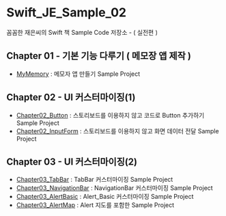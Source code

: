 # Swift_JE_Sample_02
꼼꼼한 재은씨의 Swift 책 Sample Code 저장소 - ( 실전편 )

## Chapter 01 - 기본 기능 다루기 ( 메모장 앱 제작 ) 
- [MyMemory](https://github.com/hkdong0694/Swift_JE_Sample_02/tree/master/MyMemory_01/MyMemory_01) : 메모자 앱 만들기 Sample Project

## Chapter 02 - UI 커스터마이징(1)
- [Chapter02_Button](https://github.com/hkdong0694/Swift_JE_Sample_02/tree/master/Chapter02_Button/Chapter02_Button) : 스토리보드를 이용하지 않고 코드로 Button 추가하기 Sample Project
- [Chapter02_InputForm](https://github.com/hkdong0694/Swift_JE_Sample_02/tree/master/Chapter02_InputForm/Chapter02_InputForm) : 스토리보드를 이용하지 않고 화면 데이터 전달 Sample Project

## Chapter 03 - UI 커스터마이징(2)
- [Chapter03_TabBar](https://github.com/hkdong0694/Swift_JE_Sample_02/tree/master/Chapter03_TabBar/Chapter03_TabBar) : TabBar 커스터마이징 Sample Project
- [Chapter03_NavigationBar](https://github.com/hkdong0694/Swift_JE_Sample_02/tree/master/Chapter03_NavigationBar/Chapter03_NavigationBar) : NavigationBar 커스터마이징 Sample Project
- [Chapter03_AlertBasic](https://github.com/hkdong0694/Swift_JE_Sample_02/tree/master/Chapter03_AlertBasic/Chapter03_AlertBasic) : Alert_Basic 커스터마이징 Sample Project
- [Chapter03_AlertMap](https://github.com/hkdong0694/Swift_JE_Sample_02/tree/master/Chapter03_AlertMap/Chapter03_AlertMap) : Alert 지도를 포함한 Sample Project

